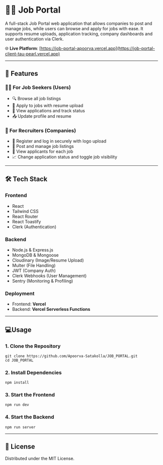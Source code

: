 # 🧑‍💼 Job Portal

A full-stack Job Portal web application that allows companies to post and manage jobs, while users can browse and apply for jobs with ease. It supports resume uploads, application tracking, company dashboards and user authentication via Clerk.

🌐 **Live Platform**: [https://job-portal-apoorva.vercel.app](https://job-portal-client-tau-pearl.vercel.app)

---

## 🚀 Features

### 👨‍💻 For Job Seekers (Users)
- 🔍 Browse all job listings  
- 📝 Apply to jobs with resume upload  
- 📄 View applications and track status
- 📤 Update profile and resume  

### 🏢 For Recruiters (Companies)
- 🔐 Register and log in securely with logo upload  
- 📌 Post and manage job listings  
- 👥 View applicants for each job  
- 📈 Change application status and toggle job visibility  

---

## 🛠️ Tech Stack

### Frontend
- React  
- Tailwind CSS  
- React Router  
- React Toastify  
- Clerk (Authentication)  

### Backend
- Node.js & Express.js  
- MongoDB & Mongoose  
- Cloudinary (Image/Resume Upload)  
- Multer (File Handling)  
- JWT (Company Auth)  
- Clerk Webhooks (User Management)  
- Sentry (Monitoring & Profiling)  

### Deployment
- Frontend: **Vercel**  
- Backend: **Vercel Serverless Functions**

---

## 💻Usage

### 1. Clone the Repository  
```
git clone https://github.com/Apoorva-Satakolla/JOB_PORTAL.git
cd JOB_PORTAL
```

### 2. Install Dependencies
```
npm install
```

### 3. Start the Frontend
```
npm run dev
```

### 4. Start the Backend
```
npm run server
```

---

## 📝 License
Distributed under the MIT License.


